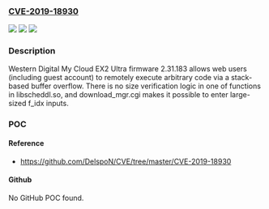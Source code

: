 ### [CVE-2019-18930](https://cve.mitre.org/cgi-bin/cvename.cgi?name=CVE-2019-18930)
![](https://img.shields.io/static/v1?label=Product&message=n%2Fa&color=blue)
![](https://img.shields.io/static/v1?label=Version&message=n%2Fa&color=blue)
![](https://img.shields.io/static/v1?label=Vulnerability&message=n%2Fa&color=brighgreen)

### Description

Western Digital My Cloud EX2 Ultra firmware 2.31.183 allows web users (including guest account) to remotely execute arbitrary code via a stack-based buffer overflow. There is no size verification logic in one of functions in libscheddl.so, and download_mgr.cgi makes it possible to enter large-sized f_idx inputs.

### POC

#### Reference
- https://github.com/DelspoN/CVE/tree/master/CVE-2019-18930

#### Github
No GitHub POC found.

